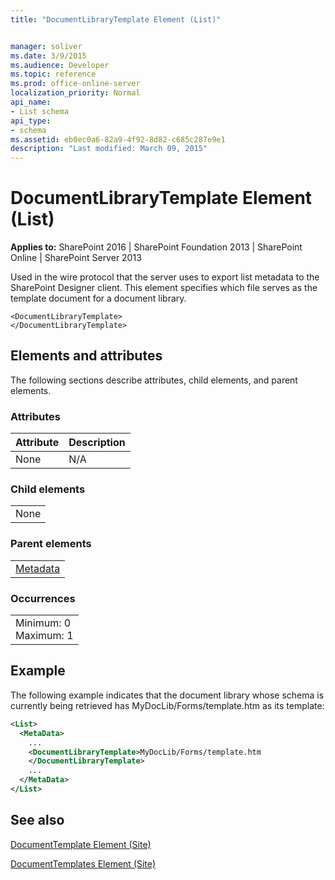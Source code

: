 ```yaml
---
title: "DocumentLibraryTemplate Element (List)"


manager: soliver
ms.date: 3/9/2015
ms.audience: Developer
ms.topic: reference
ms.prod: office-online-server
localization_priority: Normal
api_name:
- List schema
api_type:
- schema
ms.assetid: eb0ec0a6-82a9-4f92-8d82-c685c287e9e1
description: "Last modified: March 09, 2015"
---
```


# DocumentLibraryTemplate Element (List)

 
  
 **Applies to:** SharePoint 2016 | SharePoint Foundation 2013 | SharePoint Online | SharePoint Server 2013
  
Used in the wire protocol that the server uses to export list metadata to the SharePoint Designer client. This element specifies which file serves as the template document for a document library. 
  
```
<DocumentLibraryTemplate>
</DocumentLibraryTemplate>
```

## Elements and attributes

The following sections describe attributes, child elements, and parent elements.

### Attributes

|**Attribute**|**Description**|
|:-----|:-----|
|None  <br/> |N/A  <br/> |
   
### Child elements

||
|:-----|
|None |
   
### Parent elements

||
|:-----|
|[Metadata](metadata-element-list.md)|
   
### Occurrences

||
|:-----|
|Minimum: 0  <br/> Maximum: 1  <br/> |
   
## Example

The following example indicates that the document library whose schema is currently being retrieved has MyDocLib/Forms/template.htm as its template:
  
```XML
<List>
  <MetaData>
    ...
    <DocumentLibraryTemplate>MyDocLib/Forms/template.htm
    </DocumentLibraryTemplate>
    ...
  </MetaData>
</List>
```

## See also



[DocumentTemplate Element (Site)](../../collaborative-application-markup-language-caml-schemas/site-schema/documenttemplate-element-site.md)
  
[DocumentTemplates Element (Site)](../../collaborative-application-markup-language-caml-schemas/site-schema/documenttemplates-element-site.md)

